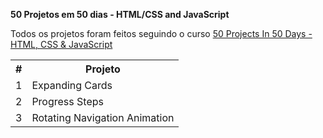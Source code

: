 <strong>50 Projetos em 50 dias - HTML/CSS and JavaScript</strong>

Todos os projetos foram feitos seguindo o curso <a href="https://www.udemy.com/course/50-projects-50-days/">50 Projects In 50 Days - HTML, CSS & JavaScript</a>

<table>
  <tr>
    <th>#</th>
    <th> Projeto</th>
  </tr>
  
  <tr>
    <td>1</td>
    <td>Expanding Cards</td>
  </tr>
  <tr>
    <td>2</td>
    <td>Progress Steps</td>
  </tr>
  <tr>
    <td>3</td>
    <td>Rotating Navigation Animation</td>
  </tr>
</table>
